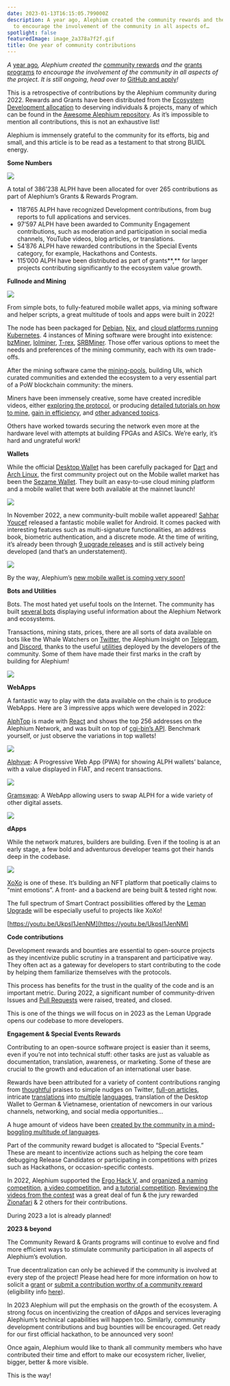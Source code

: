 ```yaml
---
date: 2023-01-13T16:15:05.799000Z
description: A year ago, Alephium created the community rewards and the grants programs
  to encourage the involvement of the community in all aspects of…
spotlight: false
featuredImage: image_2a378a7f2f.gif
title: One year of community contributions
---
```


_A_ [year ago](/news/post/introducing-community-rewards-f4638bbf14bf)_, Alephium created the_ [community rewards](https://github.com/alephium/community) _and the_ [grants programs](https://github.com/alephium/community/blob/master/Grant%26RewardProgram.md) _to encourage the involvement of the community in all aspects of the project. It is still ongoing, head over to_ [GitHub and apply](https://github.com/alephium/community/blob/master/Grant%26RewardProgram.md)_!_

This is a retrospective of contributions by the Alephium community during 2022. Rewards and Grants have been distributed from the [Ecosystem Development allocation](/news/post/alephium-tokenomics-61d59b51029c) to deserving individuals & projects, many of which can be found in the [Awesome Alephium repository](https://github.com/alephium/awesome-alephium). As it’s impossible to mention all contributions, this is not an exhaustive list!

Alephium is immensely grateful to the community for its efforts, big and small, and this article is to be read as a testament to that strong BUIDL energy.

**Some Numbers**

![](image_cf347f9dc3.jpg)

A total of 386’238 ALPH have been allocated for over 265 contributions as part of Alephium’s Grants & Rewards Program.

- 118’765 ALPH have recognized Development contributions, from bug reports to full applications and services.
- 97’597 ALPH have been awarded to Community Engagement contributions, such as moderation and participation in social media channels, YouTube videos, blog articles, or translations.
- 54’876 ALPH have rewarded contributions in the Special Events category, for example, Hackathons and Contests.
- 115’000 ALPH have been distributed as part of grants**,** for larger projects contributing significantly to the ecosystem value growth.

**Fullnode and Mining**

![](image_1a5157c089.jpg)

From simple bots, to fully-featured mobile wallet apps, via mining software and helper scripts, a great multitude of tools and apps were built in 2022!

The node has been packaged for [Debian](https://projects.iabsis.com/projects/alephium-pkg/wiki/How_to_install_Alephium_with_packages), [Nix](https://github.com/chloekek/alephium-nix), and [cloud platforms running Kubernetes](https://github.com/liuhongchao/alephium-stack). 4 instances of Mining software were brought into existence: [bzMiner](https://www.bzminer.com/), [lolminer](https://lolminer.site/download/), [T-rex](https://trex-miner.com/), [SRBMiner](https://www.srbminer.com/download.html). Those offer various options to meet the needs and preferences of the mining community, each with its own trade-offs.

After the mining software came the [mining-pools](https://docs.alephium.org/mining/pool-mining-guide#currently-known-and-active-pools), building UIs, which curated communities and extended the ecosystem to a very essential part of a PoW blockchain community: the miners.

Miners have been immensely creative, some have created incredible videos, either [exploring the protocol](https://www.youtube.com/watch?v=y6m-5L8BD18), or producing [detailed tutorials on how to mine](https://www.youtube.com/watch?v=2pA2JE9sbTY), [gain in efficiency](https://www.youtube.com/watch?v=-bFY1SvMqxc), and [other advanced topics](https://www.youtube.com/watch?v=mtEkSIQzNeg).

Others have worked towards securing the network even more at the hardware level with attempts at building FPGAs and ASICs. We’re early, it’s hard and ungrateful work!

**Wallets**

While the official [Desktop Wallet](https://github.com/alephium/desktop-wallet) has been carefully packaged for [Dart](https://github.com/sahharYoucef/alephium_dart) and [Arch Linux](https://aur.archlinux.org/packages/alephium-wallet-bin/), the first community project out on the Mobile wallet market has been the [Sezame Wallet](https://sezame.app/). They built an easy-to-use cloud mining platform and a mobile wallet that were both available at the mainnet launch!

![](image_5f7f392bdf.jpg)

In November 2022, a new community-built mobile wallet appeared! [Sahhar Youcef](https://github.com/sahharYoucef/) released a fantastic mobile wallet for Android. It comes packed with interesting features such as multi-signature functionalities, an address book, biometric authentication, and a discrete mode. At the time of writing, it’s already been through [9 upgrade releases](https://github.com/sahharYoucef/alephium_wallet/releases/latest) and is still actively being developed (and that’s an understatement).

![](image_ad3169a179.gif)

By the way, Alephium’s [new mobile wallet is coming very soon!](/news/post/the-front-end-leman-upgrade-948a98a3e2d)

**Bots and Utilities**

Bots. The most hated yet useful tools on the Internet. The community has built [several bots](https://github.com/alephium/awesome-alephium#bots) displaying useful information about the Alephium Network and ecosystems.

Transactions, mining stats, prices, there are all sorts of data available on bots like the Whale Watchers on [Twitter](https://twitter.com/AlephiumWW), the Alephium Insight on [Telegram](https://t.me/alephiumin), and [Discord](https://discord.gg/FWykwPPAd3), thanks to the useful [utilities](https://github.com/alephium/awesome-alephium#scripts) deployed by the developers of the community. Some of them have made their first marks in the craft by building for Alephium!

![](image_b2baa7f7f6.jpg)

**WebApps**

A fantastic way to play with the data available on the chain is to produce WebApps. Here are 3 impressive apps which were developed in 2022:

[AlphTop](https://github.com/WilhelmKallstrom/alph-top) is made with [React](https://reactjs.org/) and shows the top 256 addresses on the Alephium Network, and was built on top of [cgi-bin’s API](https://github.com/sven-hash/alephium-stats). Benchmark yourself, or just observe the variations in top wallets!

![](image_a1dad9356a.jpg)

[Alphvue](https://github.com/WilhelmKallstrom/alphvue): A Progressive Web App (PWA) for showing ALPH wallets’ balance, with a value displayed in FIAT, and recent transactions.

![](image_f329d20a64.jpg)

[Gramswap](https://gramswap.app/): A WebApp allowing users to swap ALPH for a wide variety of other digital assets.

![](image_d62d1c188a.jpg)

**dApps**

While the network matures, builders are building. Even if the tooling is at an early stage, a few bold and adventurous developer teams got their hands deep in the codebase.

![](image_31d9b07418.jpg)

[XoXo](https://xoxo.art/) is one of these. It’s building an NFT platform that poetically claims to “mint emotions”. A front- and a backend are being built & tested right now.

The full spectrum of Smart Contract possibilities offered by the [Leman Upgrade](/news/post/announcing-the-leman-network-upgrade-c01a81e65f0e) will be especially useful to projects like XoXo!

[https://youtu.be/UkpsI1JenNM](https://youtu.be/UkpsI1JenNM)

**Code contributions**

Development rewards and bounties are essential to open-source projects as they incentivize public scrutiny in a transparent and participative way. They often act as a gateway for developers to start contributing to the code by helping them familiarize themselves with the protocols.

This process has benefits for the trust in the quality of the code and is an important metric. During 2022, a significant number of community-driven Issues and [Pull Requests](https://github.com/search?q=org%3Aalephium+is%3Aissue+created%3A%3E%3D2021-12-09+label%3AALPH-5%2CALPH-10%2CALPH-15%2CALPH-20%2CALPH-25%2CALPH-30%2CALPH-35%2CALPH-40%2CALPH-45%2CALPH-50%2CALPH-60%2CALPH-70%2CALPH-75%2CALPH-80%2CALPH-90%2CALPH-100%2CALPH-150%2CALPH-200%2CALPH-250%2CALPH-300%2CALPH-400%2CALPH-500%2CALPH-1000%2CALPH-1500%2CALPH-2000%2CALPH-5000) were raised, treated, and closed.

This is one of the things we will focus on in 2023 as the Leman Upgrade opens our codebase to more developers.

**Engagement & Special Events Rewards**

Contributing to an open-source software project is easier than it seems, even if you’re not into technical stuff: other tasks are just as valuable as documentation, translation, awareness, or marketing. Some of these are crucial to the growth and education of an international user base.

Rewards have been attributed for a variety of content contributions ranging from [thoughtful](https://twitter.com/CryptoBlock177/status/1602903695242452992) praises to simple nudges on Twitter, [full-on articles](https://medium.com/digital-thai-valley/mining-%E0%B8%82%E0%B8%B8%E0%B8%94-eth-alph-%E0%B8%9E%E0%B8%A3%E0%B9%89%E0%B8%AD%E0%B8%A1%E0%B8%81%E0%B8%B1%E0%B8%99-2-%E0%B9%80%E0%B8%AB%E0%B8%A3%E0%B8%B5%E0%B8%A2%E0%B8%8D%E0%B9%83%E0%B8%99%E0%B9%80%E0%B8%A7%E0%B8%A5%E0%B8%B2%E0%B9%80%E0%B8%94%E0%B8%B5%E0%B8%A2%E0%B8%A7%E0%B8%81%E0%B8%B1%E0%B8%99-window-t-rex-2miners-herominers-c89af6049879), intricate [translations](https://sourled.medium.com/alephiumun-geli%C5%9Ftirme-zaman%C4%B1-%C3%B6zeti-8930039f1303) into [multiple](https://medium.com/@alephium-pt/bem-vindos-ao-alephium-alph-3805f3c1e76d) [languages](https://medium.com/@Oheka/annonce-de-la-mise-%C3%A0-jour-leman-55955594724c), translation of the Desktop Wallet to German & Vietnamese, orientation of newcomers in our various channels, networking, and social media opportunities…

A huge amount of videos have been [created by the community in a mind-boggling multitude of languages](https://www.youtube.com/@alephium/playlists).

Part of the community reward budget is allocated to “Special Events.” These are meant to incentivize actions such as helping the core team debugging Release Candidates or participating in competitions with prizes such as Hackathons, or occasion-specific contests.

In 2022, Alephium supported the [Ergo Hack V](https://ergoplatform.org/en/blog/ErgoHack-5-Results/), and [organized a naming competition](/news/post/alephium-naming-competition-c1b736797461), [a video competition](/news/post/contest-for-all-video-creators-e777f2619596), and [a tutorial competition](/news/post/alephium-flux-tutorial-contest-81054caf926). [Reviewing the videos from the contest](/news/post/and-the-winners-of-the-video-creation-contest-are-f51ca8e5c28d) was a great deal of fun & the jury rewarded [Zionafari](https://youtu.be/_2S_BAHf3b8) & 2 others for their contributions.

During 2023 a lot is already planned!

**2023 & beyond**

The Community Reward & Grants programs will continue to evolve and find more efficient ways to stimulate community participation in all aspects of Alephium’s evolution.

True decentralization can only be achieved if the community is involved at every step of the project! Please head here for more information on how to solicit a [grant](https://github.com/alephium/community/blob/master/Grant%26RewardProgram.md) or [submit a contribution worthy of a community reward](https://docs.google.com/forms/d/e/1FAIpQLSeaSouXl-Hwd_lZohwgysqk-8whc9bydHuVpSCr1C6IoDHuoA/viewform?usp=send_form) (eligibility info [here](https://github.com/alephium/community)).

In 2023 Alephium will put the emphasis on the growth of the ecosystem. A strong focus on incentivizing the creation of dApps and services leveraging Alephium’s technical capabilities will happen too. Similarly, community development contributions and bug bounties will be encouraged. Get ready for our first official hackathon, to be announced very soon!

Once again, Alephium would like to thank all community members who have contributed their time and effort to make our ecosystem richer, livelier, bigger, better & more visible.

This is the way!
